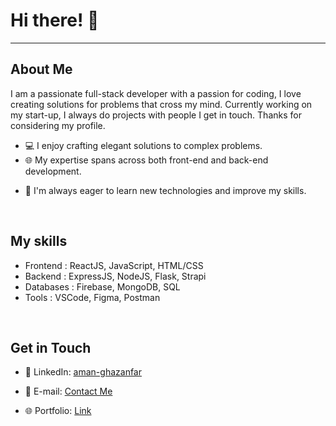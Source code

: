 
<body>
<h1>Hi there! 👋</h1>

  <hr />
  <h2>About Me</h2>
  <p>I am a passionate full-stack developer with a passion for coding, I love creating solutions for problems that cross my mind. Currently working on my start-up, I always do projects with people I get in touch. Thanks for considering my profile.</p>
  <ul>
    <li>
💻 I enjoy crafting elegant solutions to complex problems.   </li>

 
   
 <li>🌐 My expertise spans across both front-end and back-end development.
    </li>
    <li>
    
🚀 I'm always eager to learn new technologies and improve my skills.
  </ul>

  <br />
  <h2>My skills</h2>
  <ul>  <li> <bold>Frontend</bold> : ReactJS, JavaScript, HTML/CSS </li>   <li>
    <bold>Backend</bold> : ExpressJS, NodeJS, Flask, Strapi
    </li>  <li>
    <bold>Databases</bold> : Firebase, MongoDB, SQL
    </li>   <li>
    <bold>Tools</bold> : VSCode, Figma, Postman
    </li>


 
   
   

  

   
  
  </ul>


  <br />
<h2>Get in Touch</h2>
<ul>

<li>
  

  🔗 LinkedIn: <a href="https://www.linkedin.com/in/aman-ghazanfar/">aman-ghazanfar</a>
  </li>
  <li>
  

  📧 E-mail: <a href="mailto:aman.ghazanfar@edu.esiee.fr">Contact Me</a>
  </li>
  <li>
    🌐 Portfolio: <a href="https://amang-g.vercel.app">Link</a>
  </li>
</ul>
</body>

